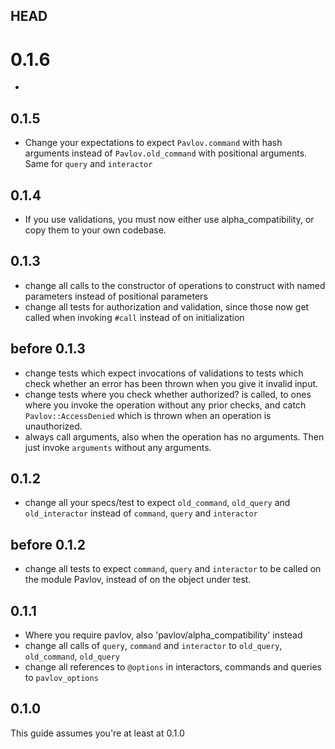 ## HEAD

# 0.1.6

-

## 0.1.5

* Change your expectations to expect `Pavlov.command` with hash arguments instead of `Pavlov.old_command` with positional arguments. Same for `query` and `interactor`

## 0.1.4

* If you use validations, you must now either use alpha_compatibility, or copy them to your own codebase.

## 0.1.3

* change all calls to the constructor of operations to construct with named parameters instead of positional parameters
* change all tests for authorization and validation, since those now get called when invoking `#call` instead of on initialization

## before 0.1.3

* change tests which expect invocations of validations to tests which check whether an error has been thrown when you give it invalid input.
* change tests where you check whether authorized? is called, to ones where you invoke the operation without any prior checks, and catch `Pavlov::AccessDenied` which is thrown when an operation is unauthorized.
* always call arguments, also when the operation has no arguments. Then just invoke `arguments` without any arguments.

## 0.1.2

* change all your specs/test to expect `old_command`, `old_query` and `old_interactor` instead of `command`, `query` and `interactor`

## before 0.1.2

* change all tests to expect `command`, `query` and `interactor` to be called on the module Pavlov, instead of on the object under test.

## 0.1.1

* Where you require pavlov, also 'pavlov/alpha_compatibility' instead
* change all calls of `query`, `command` and `interactor` to `old_query`, `old_command`, `old_query`
* change all references to `@options` in interactors, commands and queries to `pavlov_options`

## 0.1.0

This guide assumes you're at least at 0.1.0
